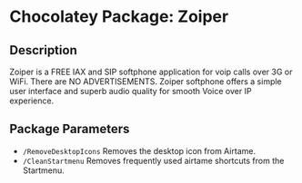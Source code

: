 # Chocolatey Package: Zoiper

## Description

Zoiper is a FREE IAX and SIP softphone application for voip calls over 3G or WiFi. There are NO ADVERTISEMENTS. Zoiper softphone offers a simple user interface and superb audio quality for smooth Voice over IP experience.

## Package Parameters

* `/RemoveDesktopIcons` Removes the desktop icon from Airtame.
* `/CleanStartmenu` Removes frequently used airtame shortcuts from the Startmenu.
